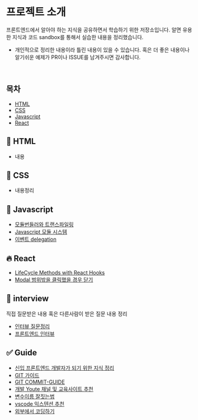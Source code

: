# 프로젝트 소개

프론트엔드에서 알아야 하는 지식을 공유하면서 학습하기 위한 저장소입니다. 알면 유용한 지식과 코드 sandbox를 통해서 실습한 내용을 정리했습니다.

* 개인적으로 정리한 내용이라 틀린 내용이 있을 수 있습니다. 혹은 더 좋은 내용이나 알기쉬운 예제가 PR이나 ISSUE를 남겨주시면 감사합니다.

<br>

## 목차

* [HTML](#memo-HTML)
* [CSS](#art-CSS)
* [Javascript](#rocket-Javascript)
* [React](#fire-React)

## :memo:  HTML

* 내용

## :art:  CSS

* 내용정리

## :rocket:  Javascript
* [모듈번들러와 트랜스파일링](#)
* [Javascript 모듈 시스템](https://github.com/choiwono/frontend-knowlege/blob/master/memo/Javascript/module.md)
* [이벤트 delegation](https://github.com/choiwono/frontend-knowlege/blob/master/memo/Javascript/delegation.md)




## :fire:  React

* [LifeCycle Methods with React Hooks](https://github.com/choiwono/frontend-knowlege/blob/master/memo/React/LifeCycleMethodsWithHooks.md)
* [Modal 범위밖을 클릭했을 경우 닫기](https://usehooks.com/useOnClickOutside/)

## :pencil:  interview

직접 질문받은 내용 혹은 다른사람이 받은 질문 내용 정리

* [인터뷰 질문정리](https://github.com/choiwono/frontend-knowlege/blob/master/memo/interview/Question.md)
* [프론트엔드 인터뷰](https://github.com/h5bp/Front-end-Developer-Interview-Questions)

## :white_check_mark:  Guide

* [신입 프론트엔드 개발자가 되기 위한 지식 정리](https://github.com/choiwono/frontend-knowlege/blob/master/memo/Guide/ForFrontendDeveloperKnow.md)
* [GIT 가이드](https://github.com/choiwono/git-guide)
* [GIT COMMIT-GUIDE](https://www.notion.so/wonoooo/Git-Commit-33a37962f1604606baa94018e3a8228f)
* [개발 Youte 채널 및 교육사이트 추천](https://www.notion.so/wonoooo/Youtube-site-b7194df2ce2c4ab892b253f1c7fa7206)
* [변수이름 잘짓는법](https://www.notion.so/wonoooo/168a3f7d4b4c4416bca6cd2b71669056)
* [vscode 익스텐션 추천](https://www.notion.so/wonoooo/Vscode-extension-80b0b0207efa4a618744ff7d47f8d9a1)
* [외부에서 코딩하기](https://www.notion.so/wonoooo/33c54f4056b24a91bcad5d09b773a718)

